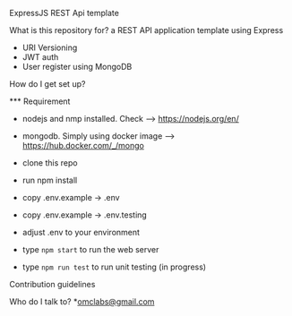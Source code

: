 ExpressJS REST Api template

What is this repository for?
a REST API application template using Express
* URI Versioning
* JWT auth
* User register using MongoDB

How do I get set up?

*** Requirement
* nodejs and nmp installed. Check --> https://nodejs.org/en/
* mongodb. Simply using docker image --> https://hub.docker.com/_/mongo

* clone this repo
* run npm install
* copy .env.example -> .env
* copy .env.example -> .env.testing
* adjust .env to your environment
* type `npm start` to run the web server
* type `npm run test` to run unit testing (in progress)

Contribution guidelines

Who do I talk to?
*omclabs@gmail.com

